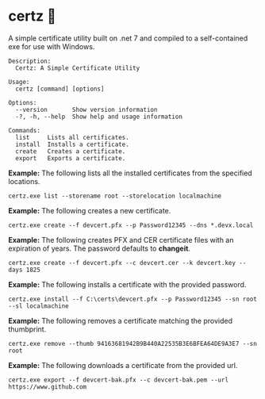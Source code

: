 # certz 🔐

A simple certificate utility built on .net 7 and compiled to a self-contained exe for use with Windows.

```
Description:
  Certz: A Simple Certificate Utility

Usage:
  certz [command] [options]

Options:
  --version       Show version information
  -?, -h, --help  Show help and usage information

Commands:
  list     Lists all certificates.
  install  Installs a certificate.
  create   Creates a certificate.
  export   Exports a certificate.
```

**Example:** The following lists all the installed certificates from the specified locations.

`certz.exe list --storename root --storelocation localmachine`

**Example:** The following creates a new certificate.

```
certz.exe create --f devcert.pfx --p Password12345 --dns *.devx.local
```

**Example:** The following creates PFX and CER certificate files with an expiration of years. The password defaults to **changeit**.

```
certz.exe create --f devcert.pfx --c devcert.cer --k devcert.key --days 1825
```

**Example:** The following installs a certificate with the provided password.

```
certz.exe install --f C:\certs\devcert.pfx --p Password12345 --sn root --sl localmachine
```

**Example:** The following removes a certificate matching the provided thumbprint.

```
certz.exe remove --thumb 94163681942B9B440A22535B3E6BFEA64DE9A3E7 --sn root
```

**Example:** The following downloads a certificate from the provided url.

```
certz.exe export --f devcert-bak.pfx --c devcert-bak.pem --url https://www.github.com
```